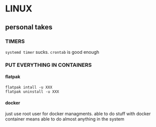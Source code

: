 # LINUX

## personal takes

### TIMERS
`systemd timer` sucks. `crontab` is good enough

### PUT EVERYTHING IN CONTAINERS

#### flatpak
```
flatpak intall -u XXX
flatpak uninstall -u XXX
```
#### docker
just use root user for docker managments. able to do stuff with docker container means able to do almost anything in the system